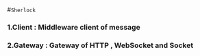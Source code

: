 #``` Sherlock ```

### 1.Client : Middleware client of message

### 2.Gateway : Gateway of HTTP , WebSocket and Socket